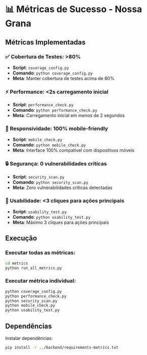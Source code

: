 # 📊 Métricas de Sucesso - Nossa Grana

## Métricas Implementadas

### ✅ Cobertura de Testes: >80%
- **Script**: `coverage_config.py`
- **Comando**: `python coverage_config.py`
- **Meta**: Manter cobertura de testes acima de 80%

### ⚡ Performance: <2s carregamento inicial
- **Script**: `performance_check.py`
- **Comando**: `python performance_check.py`
- **Meta**: Carregamento inicial em menos de 2 segundos

### 📱 Responsividade: 100% mobile-friendly
- **Script**: `mobile_check.py`
- **Comando**: `python mobile_check.py`
- **Meta**: Interface 100% compatível com dispositivos móveis

### 🔒 Segurança: 0 vulnerabilidades críticas
- **Script**: `security_scan.py`
- **Comando**: `python security_scan.py`
- **Meta**: Zero vulnerabilidades críticas detectadas

### 🎯 Usabilidade: <3 cliques para ações principais
- **Script**: `usability_test.py`
- **Comando**: `python usability_test.py`
- **Meta**: Máximo 3 cliques para ações principais

## Execução

### Executar todas as métricas:
```bash
cd metrics
python run_all_metrics.py
```

### Executar métrica individual:
```bash
python coverage_config.py
python performance_check.py
python security_scan.py
python mobile_check.py
python usability_test.py
```

## Dependências

Instalar dependências:
```bash
pip install -r ../backend/requirements-metrics.txt
```